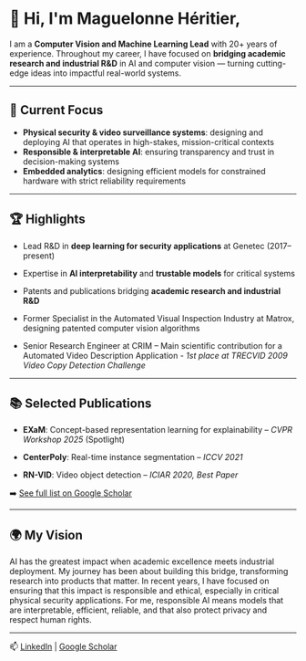 # 👋 Hi, I'm Maguelonne Héritier, 


I am a **Computer Vision and Machine Learning Lead** with 20+ years of experience. 
Throughout my career, I have focused on **bridging academic research and industrial R&D** in AI and computer vision — turning cutting-edge ideas into impactful real-world systems.

---



## 🔐 Current Focus 


- **Physical security & video surveillance systems**: designing and deploying AI that operates in high-stakes, mission-critical contexts
- **Responsible & interpretable AI**: ensuring transparency and trust in decision-making systems 
- **Embedded analytics**: designing efficient models for constrained hardware with strict reliability requirements 




---



## 🏆 Highlights  

- Lead R&D in **deep learning for security applications** at Genetec (2017–present)  

- Expertise in **AI interpretability** and **trustable models** for critical systems   

- Patents and publications bridging **academic research and industrial R&D**  

- Former Specialist in the Automated Visual Inspection Industry at Matrox, designing patented computer vision algorithms  

- Senior Research Engineer at CRIM – Main scientific contribution for a Automated Video Description Application - *1st place at TRECVID 2009 Video Copy Detection Challenge*  



---



## 📚 Selected Publications  

- **EXaM**: Concept-based representation learning for explainability – *CVPR Workshop 2025* (Spotlight)  

- **CenterPoly**: Real-time instance segmentation – *ICCV 2021*  

- **RN-VID**: Video object detection – *ICIAR 2020, Best Paper*  

➡️ [See full list on Google Scholar](https://scholar.google.com/citations?hl=fr&user=OBIkP1AAAAAJ)  



---



## 🌍 My Vision  




AI has the greatest impact when academic excellence meets industrial deployment.
My journey has been about building this bridge, transforming research into products that matter.
In recent years, I have focused on ensuring that this impact is responsible and ethical, especially in critical physical security applications.
For me, responsible AI means models that are interpretable, efficient, reliable, and that also protect privacy and respect human rights.

---



📫 [LinkedIn](https://www.linkedin.com/in/maguelonne-heritier-03ba9bb/) | [Google Scholar](https://scholar.google.com/citations?hl=fr&user=OBIkP1AAAAAJ)  

